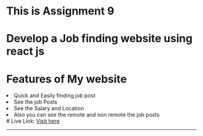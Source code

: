 # This is Assignment 9
# Develop a Job finding website using react js
# Features of My website
<li>Quick and Easily finding job post </li>
<li>See the job Posts </li>
<li>See the Salary and Location </li>
<li>Also you can see the remote and non remote the job posts </li>
# Live Link: <a href="https://asif247stately-naiad-f1d6ac.netlify.app/">Visit here</a>
<hr>

